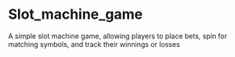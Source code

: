 # Slot_machine_game
A simple slot machine game, allowing players to place bets, spin for matching symbols, and track their winnings or losses
